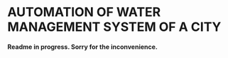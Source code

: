 # AUTOMATION OF WATER MANAGEMENT SYSTEM OF A CITY

#### Readme in progress. Sorry for the inconvenience.
